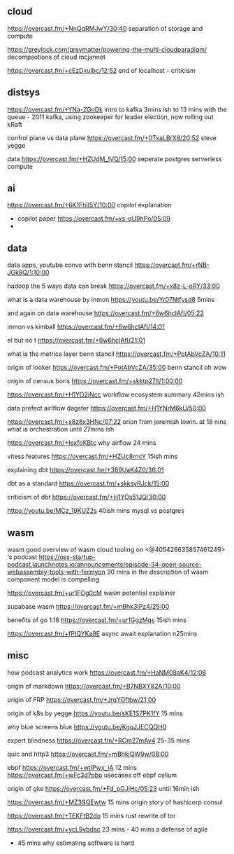 

## cloud

https://overcast.fm/+NnQqRMJwY/30:40 separation of storage and compute

https://greylock.com/greymatter/powering-the-multi-cloudparadigm/ decompsotions of cloud mcjannet


https://overcast.fm/+cEzDxujbc/12:52 end of localhost - criticism

## distsys

https://overcast.fm/+YNa-ZGnDk intro to kafka 3mins ish to 13 mins with the queue - 2011 kafka, using zookeeper for leader election, now rolling out kRaft

confrol plane vs data plane https://overcast.fm/+0TxaLBrX8/20:52 steve yegge

data https://overcast.fm/+HZUdM_IVQ/15:00 seperate postgres serverless compute

## ai


https://overcast.fm/+6K1FhII5Y/10:00 copilot explanation
- copilot paper https://overcast.fm/+xs-qU9hPo/05:09
- 




## data



data apps, youtube convo with benn stancil https://overcast.fm/+rNB-JGk9Q/1:10:00

hadoop
the 5 ways data can break https://overcast.fm/+x8z-L-oRY/33:00

what is a data warehouse by inmon https://youtu.be/Yr07Ntfysd8 5mins

and again on data warehouse
https://overcast.fm/+6w6hcIAfI/05:22

inmon vs kimball https://overcast.fm/+6w6hcIAfI/14:01

el but no t https://overcast.fm/+6w6hcIAfI/21:01

what is the metrics layer benn stancil https://overcast.fm/+PotAbVcZA/10:11

origin of looker https://overcast.fm/+PotAbVcZA/35:00 benn stancil oh wow

origin of census boris https://overcast.fm/+skktp27lI/1:00:00

https://overcast.fm/+H1YO2iNcc workflow ecosystem summary 42mins ish

data
prefect airlflow dagster https://overcast.fm/+H1YNrM6kU/50:00

https://overcast.fm/+x8z8x3HNc/07:22 orion from jeremiah lowin. at 18 nins what is orchestration until 27mins ish


https://overcast.fm/+IexfoKBtc why airflow 24 mins

vitess features https://overcast.fm/+HZUc8rncY 15ish mins


explaining dbt https://overcast.fm/+389UaK4Z0/36:01 

dbt as a standard https://overcast.fm/+skksvRJck/15:00

criticism of dbt https://overcast.fm/+H1YOs51JQ/30:00

https://youtu.be/MCz_19KUZ2s 40ish mins mysql vs postgres




## wasm



wasm good overview of wasm cloud tooling  on <@405426635857461249> ‘s podcast https://oss-startup-podcast.launchnotes.io/announcements/episode-34-open-source-webassembly-tools-with-fermyon 30 mins in the description of wasm component model is compelling

https://overcast.fm/+ur1FOg0cM wasm potential explainer 

supabase wasm https://overcast.fm/+mBhk3IPz4/25:00

benefits of go 1.18 https://overcast.fm/+ur1GgzMqs 15ish mins 

https://overcast.fm/+fPIQYKa8E async await explanation n25mins

## misc



how podcast analytics work https://overcast.fm/+HaNM08aK4/12:08


origin of markdown https://overcast.fm/+B7NBXY82A/10:00

origin of FRP https://overcast.fm/+JrqYOftbw/21:00


 origin of k8s by yegge https://youtu.be/sKE1S7PK1fY 15 mins

why blue screens blue https://youtu.be/KgqJJECQQH0

expert blindness https://overcast.fm/+RCm27mAv4 25-35 mins


quic and http3 https://overcast.fm/+mBhkjQW9w/08:00

ebpf https://overcast.fm/+wtIPwx_jA
12 mins https://overcast.fm/+wFc3d7pbo usecases off ebpf celium

origin of gke https://overcast.fm/+Fd_pGJjHc/05:23 until 16min ish

https://overcast.fm/+MZ3SQEwtw 15 mins origin story of hashicorp consul

https://overcast.fm/+TEKFtB2do 15 mins rust rewrite of tor 

https://overcast.fm/+ycL9ybdsc 23 mins - 40 mins a defense of agile
- 45 mins why estimating software is hard

